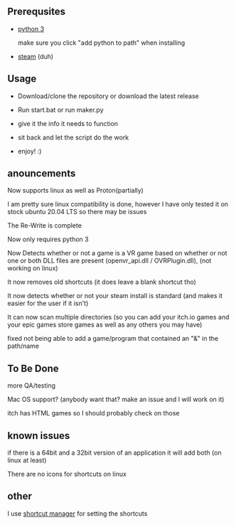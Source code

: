 ## Prerequsites ##

 * [python 3](https://www.python.org/ftp/python/3.8.2/python-3.8.2.exe)

      make sure you click "add python to path" when installing

 * [steam](https://store.steampowered.com/)
      (duh)

## Usage ##

* Download/clone the repository or download the latest release 

* Run start.bat or run maker.py

* give it the info it needs to function

* sit back and let the script do the work

* enjoy! :)

## anouncements ##

Now supports linux as well as Proton(partially)

I am pretty sure linux compatibility is done, however I have only tested it on stock ubuntu 20.04 LTS so there may be issues

The Re-Write is complete

Now only requires python 3

Now Detects whether or not a game is a VR game based on whether or not one or both DLL files are present (openvr_api.dll / OVRPlugin.dll), (not working on linux)

It now removes old shortcuts (it does leave a blank shortcut tho)

It now detects whether or not your steam install is standard (and makes it easier for the user if it isn't)

It can now scan multiple directories (so you can add your itch.io games and your epic games store games as well as any others you may have)

fixed not being able to add a game/program that contained an "&" in the path/name

## To Be Done ##

more QA/testing

Mac OS support? (anybody want that? make an issue and I will work on it)

itch has HTML games so I should probably check on those

## known issues ##

if there is a 64bit and a 32bit version of an application it will add both (on linux at least)

There are no icons for shortcuts on linux

## other ##

I use [shortcut manager](https://github.com/CorporalQuesadilla/Steam-Shortcut-Manager) for setting the shortcuts
